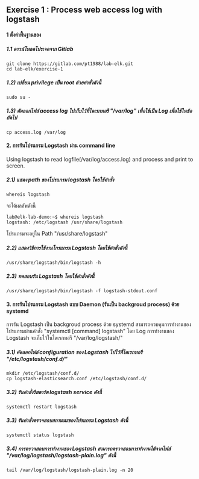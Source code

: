 ## Exercise 1 : Process web access log with logstash

#### 1 ตั้งค่าพื้่นฐานของ

##### 1.1 ดาวน์โหลดโปรเจคจาก Gitlab  
```
git clone https://gitlab.com/pt1988/lab-elk.git
cd lab-elk/exercise-1
```


##### 1.2) เปลี่ยน privilege เป็น root ด้วยคำสั่งดังนี้
```
sudo su -
```

##### 1.3) คัดลอกไฟล์ access log ไปเก็บไว้ที่ไดเรกทอรี "/var/log" เพื่อใช้เป็น Log เพื่อใช้ในข้อถัดไป
```
cp access.log /var/log
```

#### 2. การรันโปรแกรม Logstash ผ่าน command line
Using logstash to read logfile(/var/log/access.log) and process and print to screen.

##### 2.1) แสดง path ของโปรแกรม logstash โดยใช้คำสั่ง
```
whereis logstash
```
จะได้ผลลัพดังนี้
```
lab@elk-lab-demo:~$ whereis logstash
logstash: /etc/logstash /usr/share/logstash
```
โปรแกรมจะอยู่ใน Path "/usr/share/logstash"

##### 2.2) แสดงวิธีการใช้งานโกรแกรม Logstash โดยใช้คำสั่งดังนี้
```
/usr/share/logstash/bin/logstash -h
```

##### 2.3) ทดสอบรัน Logstash โดยใช้คำสั่งดังนี้
```
/usr/share/logstash/bin/logstash -f logstash-stdout.conf
```

#### 3. การรันโปรแกรม Logstash แบบ Daemon (รันเป็น backgroud process) ด้วย systemd 
การรัน Logstash เป็น backgroud process ด้วย systemd สามารถควบคุมการทำงานของโปรแกรมผ่านคำสั่ง "systemctl [command] logstash"
โดย Log การทำงานของ Logstash จะเก็บไว้ในไดเรกทอรี "/var/log/logstash/"

##### 3.1) คัดลอกไฟล์ configuration ของ Logstash ไปไว้ที่ไดเรกทอรี "/etc/logstash/conf.d/"
```
mkdir /etc/logstash/conf.d/
cp logstash-elasticsearch.conf /etc/logstash/conf.d/
```

##### 3.2) รันคำสั่งรีสตาร์ต logstash service ดังนี้
```
systemctl restart logstash
```

##### 3.3) รันคำสั่งตรวจสอบสถานนะของโปรแกรม Logstash ดังนี้
```
systemctl status logstash
```

##### 3.4) การตรวจสอบการทำงานของ Logstash สามารถตรวจสอบการทำงานได้จากไฟล์ "/var/log/logstash/logstash-plain.log" ดังนี้
```
tail /var/log/logstash/logstash-plain.log -n 20 
```
